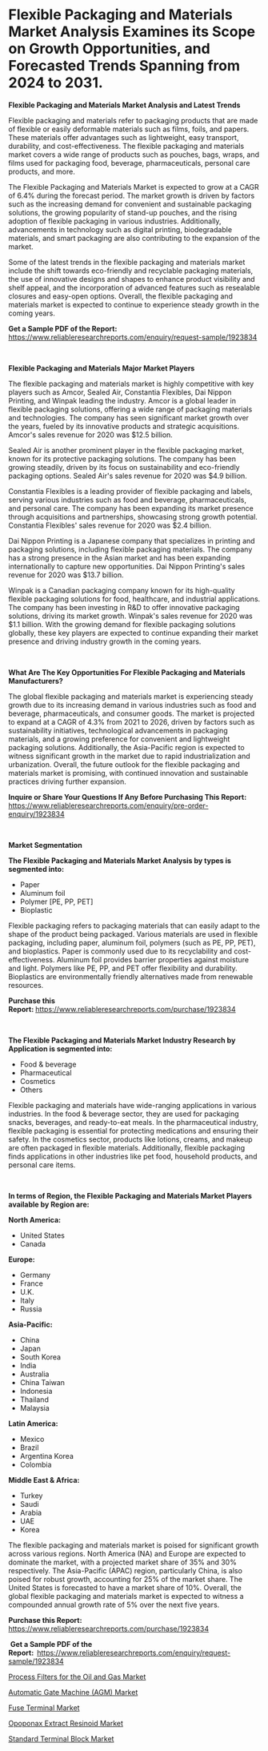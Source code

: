 <p><h1>Flexible Packaging and Materials Market Analysis Examines its Scope on Growth Opportunities, and Forecasted Trends Spanning from 2024 to 2031.</h1></p><p><strong>Flexible Packaging and Materials Market Analysis and Latest Trends</strong></p>
<p><p>Flexible packaging and materials refer to packaging products that are made of flexible or easily deformable materials such as films, foils, and papers. These materials offer advantages such as lightweight, easy transport, durability, and cost-effectiveness. The flexible packaging and materials market covers a wide range of products such as pouches, bags, wraps, and films used for packaging food, beverage, pharmaceuticals, personal care products, and more.</p><p>The Flexible Packaging and Materials Market is expected to grow at a CAGR of 6.4% during the forecast period. The market growth is driven by factors such as the increasing demand for convenient and sustainable packaging solutions, the growing popularity of stand-up pouches, and the rising adoption of flexible packaging in various industries. Additionally, advancements in technology such as digital printing, biodegradable materials, and smart packaging are also contributing to the expansion of the market.</p><p>Some of the latest trends in the flexible packaging and materials market include the shift towards eco-friendly and recyclable packaging materials, the use of innovative designs and shapes to enhance product visibility and shelf appeal, and the incorporation of advanced features such as resealable closures and easy-open options. Overall, the flexible packaging and materials market is expected to continue to experience steady growth in the coming years.</p></p>
<p><strong>Get a Sample PDF of the Report:&nbsp;</strong> <a href="https://www.reliableresearchreports.com/enquiry/request-sample/1923834">https://www.reliableresearchreports.com/enquiry/request-sample/1923834</a></p>
<p>&nbsp;</p>
<p><strong>Flexible Packaging and Materials Major Market Players</strong></p>
<p><p>The flexible packaging and materials market is highly competitive with key players such as Amcor, Sealed Air, Constantia Flexibles, Dai Nippon Printing, and Winpak leading the industry. Amcor is a global leader in flexible packaging solutions, offering a wide range of packaging materials and technologies. The company has seen significant market growth over the years, fueled by its innovative products and strategic acquisitions. Amcor's sales revenue for 2020 was $12.5 billion.</p><p>Sealed Air is another prominent player in the flexible packaging market, known for its protective packaging solutions. The company has been growing steadily, driven by its focus on sustainability and eco-friendly packaging options. Sealed Air's sales revenue for 2020 was $4.9 billion.</p><p>Constantia Flexibles is a leading provider of flexible packaging and labels, serving various industries such as food and beverage, pharmaceuticals, and personal care. The company has been expanding its market presence through acquisitions and partnerships, showcasing strong growth potential. Constantia Flexibles' sales revenue for 2020 was $2.4 billion.</p><p>Dai Nippon Printing is a Japanese company that specializes in printing and packaging solutions, including flexible packaging materials. The company has a strong presence in the Asian market and has been expanding internationally to capture new opportunities. Dai Nippon Printing's sales revenue for 2020 was $13.7 billion.</p><p>Winpak is a Canadian packaging company known for its high-quality flexible packaging solutions for food, healthcare, and industrial applications. The company has been investing in R&D to offer innovative packaging solutions, driving its market growth. Winpak's sales revenue for 2020 was $1.1 billion. With the growing demand for flexible packaging solutions globally, these key players are expected to continue expanding their market presence and driving industry growth in the coming years.</p></p>
<p>&nbsp;</p>
<p><strong>What Are The Key Opportunities For Flexible Packaging and Materials Manufacturers?</strong></p>
<p><p>The global flexible packaging and materials market is experiencing steady growth due to its increasing demand in various industries such as food and beverage, pharmaceuticals, and consumer goods. The market is projected to expand at a CAGR of 4.3% from 2021 to 2026, driven by factors such as sustainability initiatives, technological advancements in packaging materials, and a growing preference for convenient and lightweight packaging solutions. Additionally, the Asia-Pacific region is expected to witness significant growth in the market due to rapid industrialization and urbanization. Overall, the future outlook for the flexible packaging and materials market is promising, with continued innovation and sustainable practices driving further expansion.</p></p>
<p><strong>Inquire or Share Your Questions If Any Before Purchasing This Report:</strong> <a href="https://www.reliableresearchreports.com/enquiry/pre-order-enquiry/1923834">https://www.reliableresearchreports.com/enquiry/pre-order-enquiry/1923834</a></p>
<p>&nbsp;</p>
<p><strong>Market Segmentation</strong></p>
<p><strong>The Flexible Packaging and Materials Market Analysis by types is segmented into:</strong></p>
<p><ul><li>Paper</li><li>Aluminum foil</li><li>Polymer [PE, PP, PET]</li><li>Bioplastic</li></ul></p>
<p><p>Flexible packaging refers to packaging materials that can easily adapt to the shape of the product being packaged. Various materials are used in flexible packaging, including paper, aluminum foil, polymers (such as PE, PP, PET), and bioplastics. Paper is commonly used due to its recyclability and cost-effectiveness. Aluminum foil provides barrier properties against moisture and light. Polymers like PE, PP, and PET offer flexibility and durability. Bioplastics are environmentally friendly alternatives made from renewable resources.</p></p>
<p><strong>Purchase this Report:&nbsp;</strong><a href="https://www.reliableresearchreports.com/purchase/1923834">https://www.reliableresearchreports.com/purchase/1923834</a></p>
<p>&nbsp;</p>
<p><strong>The Flexible Packaging and Materials Market Industry Research by Application is segmented into:</strong></p>
<p><ul><li>Food & beverage</li><li>Pharmaceutical</li><li>Cosmetics</li><li>Others</li></ul></p>
<p><p>Flexible packaging and materials have wide-ranging applications in various industries. In the food & beverage sector, they are used for packaging snacks, beverages, and ready-to-eat meals. In the pharmaceutical industry, flexible packaging is essential for protecting medications and ensuring their safety. In the cosmetics sector, products like lotions, creams, and makeup are often packaged in flexible materials. Additionally, flexible packaging finds applications in other industries like pet food, household products, and personal care items.</p></p>
<p>&nbsp;</p>
<p><strong>In terms of Region, the Flexible Packaging and Materials Market Players available by Region are:</strong></p>
<p>
    <p> <strong> North America: </strong>
        <ul>
            <li>United States</li>
            <li>Canada</li>
        </ul>
        </p> 
    <p> <strong> Europe: </strong>
        <ul>
            <li>Germany</li>
            <li>France</li>
            <li>U.K.</li>
            <li>Italy</li>
            <li>Russia</li>
        </ul>
        </p> 
    <p> <strong> Asia-Pacific: </strong>
        <ul>
            <li>China</li>
            <li>Japan</li>
            <li>South Korea</li>
            <li>India</li>
            <li>Australia</li>
            <li>China Taiwan</li>
            <li>Indonesia</li>
            <li>Thailand</li>
            <li>Malaysia</li>
        </ul>
        </p> 
    <p> <strong> Latin America: </strong>
        <ul>
            <li>Mexico</li>
            <li>Brazil</li>
            <li>Argentina Korea</li>
            <li>Colombia</li>
        </ul>
        </p> 
    <p> <strong> Middle East & Africa: </strong>
        <ul>
            <li>Turkey</li>
            <li>Saudi</li>
            <li>Arabia</li>
            <li>UAE</li>
            <li>Korea</li>
        </ul>
    </p>
    </p>
<p><p>The flexible packaging and materials market is poised for significant growth across various regions. North America (NA) and Europe are expected to dominate the market, with a projected market share of 35% and 30% respectively. The Asia-Pacific (APAC) region, particularly China, is also poised for robust growth, accounting for 25% of the market share. The United States is forecasted to have a market share of 10%. Overall, the global flexible packaging and materials market is expected to witness a compounded annual growth rate of 5% over the next five years.</p></p>
<p><strong>Purchase this Report: </strong><a href="https://www.reliableresearchreports.com/purchase/1923834">https://www.reliableresearchreports.com/purchase/1923834</a></p>
<p>&nbsp;<strong>Get a Sample PDF of the Report:&nbsp;&nbsp;</strong><a href="https://www.reliableresearchreports.com/enquiry/request-sample/1923834">https://www.reliableresearchreports.com/enquiry/request-sample/1923834</a></p>
<p><strong></strong></p>
<p><p><a href="https://ivy-potential-64b.notion.site/Process-Filters-for-the-Oil-and-Gas-Market-Furnish-Information-about-Market-Size-Market-Share-Mark-90d39a1bda684e9ab3ffd15d865c34e0">Process Filters for the Oil and Gas Market</a></p><p><a href="https://nifty-kite-d51.notion.site/Insights-into-Automatic-Gate-Machine-AGM-Market-Size-Analysing-Market-Share-Trends-and-Growth-f-4b7b7a8134474c2bb693b58753ebf0aa">Automatic Gate Machine (AGM) Market</a></p><p><a href="https://view.publitas.com/reportprime-1/fuse-terminal-market-research-report-forecasted-for-period-from-2024-2031-by-market-type-market-application-and-region/">Fuse Terminal Market</a></p><p><a href="https://five-trouble-98a.notion.site/Opoponax-Extract-Resinoid-Market-Growth-Market-Trends-COVID-19-Impact-and-Forecasts-for-period-fr-85fce036fcde4b728bbf002d16c8b88f">Opoponax Extract Resinoid Market</a></p><p><a href="https://view.publitas.com/reportprime-1/global-standard-terminal-block-market-by-types-applications-and-major-players-with-regional-growth-rate-analysis-and-development-situation-from-2024-to-2031/">Standard Terminal Block Market</a></p></p>